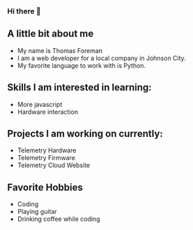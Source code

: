 ### Hi there 👋

## A little bit about me
* My name is Thomas Foreman
* I am a web developer for a local company in Johnson City.
* My favorite language to work with is Python.

## Skills I am interested in learning:
* More javascript
* Hardware interaction

## Projects I am working on currently:
* Telemetry Hardware
* Telemetry Firmware
* Telemetry Cloud Website

## Favorite Hobbies
* Coding
* Playing guitar
* Drinking coffee while coding

<!--
**thomas-foreman/thomas-foreman** is a ✨ _special_ ✨ repository because its `README.md` (this file) appears on your GitHub profile.

Here are some ideas to get you started:

- 🔭 I’m currently working on ...
- 🌱 I’m currently learning ...
- 👯 I’m looking to collaborate on ...
- 🤔 I’m looking for help with ...
- 💬 Ask me about ...
- 📫 How to reach me: ...
- 😄 Pronouns: ...
- ⚡ Fun fact: ...
-->
